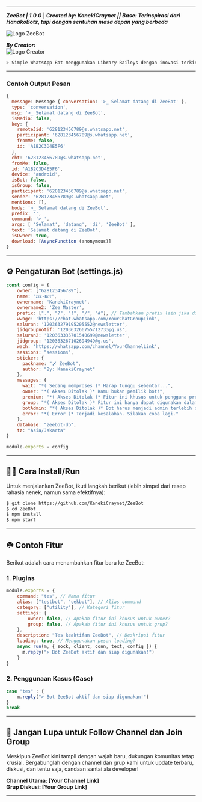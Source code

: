 

---

***ZeeBot | 1.0.0*** | ***Created by: KanekiCraynet || Base: Terinspirasi dari HanakoBotz, tapi dengan sentuhan masa depan yang berbeda***

![Logo ZeeBot](https://files.catbox.moe/movzsb.jpg)  

***By Creator:***  
![Logo Creator](https://files.catbox.moe/nogonh.png)

```bash
> Simple WhatsApp Bot menggunakan Library Baileys dengan inovasi terkini
```

---

### Contoh Output Pesan

```javascript
{
  message: Message { conversation: '>_ Selamat datang di ZeeBot' },
  type: 'conversation',
  msg: '>_ Selamat datang di ZeeBot',
  isMedia: false,
  key: {
    remoteJid: '628123456789@s.whatsapp.net',
    participant: '628123456789@s.whatsapp.net',
    fromMe: false,
    id: 'A1B2C3D4E5F6'
  },
  cht: '628123456789@s.whatsapp.net',
  fromMe: false,
  id: 'A1B2C3D4E5F6',
  device: 'android',
  isBot: false,
  isGroup: false,
  participant: '628123456789@s.whatsapp.net',
  sender: '628123456789@s.whatsapp.net',
  mentions: [],
  body: '>_ Selamat datang di ZeeBot',
  prefix: '',
  command: '>_',
  args: [ 'Selamat', 'datang', 'di', 'ZeeBot' ],
  text: 'Selamat datang di ZeeBot',
  isOwner: true,
  download: [AsyncFunction (anonymous)]
}
```

---

## ⚙️ Pengaturan Bot (**settings.js**)

```javascript
const config = {
    owner: ["628123456789"],
    name: "ᴢᴇᴇ-ʙᴏᴛ", 
    ownername: 'KanekiCraynet',
    ownername2: 'Zee Master',
    prefix: [".", "?", "!", "/", "#"], // Tambahkan prefix lain jika diperlukan
    wwagc: 'https://chat.whatsapp.com/YourChatGroupLink',
    saluran: '120363279195205552@newsletter', 
    jidgroupnotif: '120363266755712733@g.us', 
    saluran2: '120363335701540699@newsletter', 
    jidgroup: '120363267102694949@g.us', 
    wach: 'https://whatsapp.com/channel/YourChannelLink', 
    sessions: "sessions",
    sticker: {
      packname: "〆 ZeeBot",
      author: "By: KanekiCraynet"
    },
    messages: {
      wait: "*( Sedang memproses )* Harap tunggu sebentar...",
      owner: "*( Akses Ditolak )* Kamu bukan pemilik bot!",
      premium: "*( Akses Ditolak )* Fitur ini khusus untuk pengguna premium.",
      group: "*( Akses Ditolak )* Fitur ini hanya dapat digunakan dalam grup.",
      botAdmin: "*( Akses Ditolak )* Bot harus menjadi admin terlebih dahulu.",
      error: "*( Error )* Terjadi kesalahan. Silakan coba lagi."
    },
    database: "zeebot-db",
    tz: "Asia/Jakarta"
}

module.exports = config
```

---

## 👨‍💻 Cara Install/Run

Untuk menjalankan ZeeBot, ikuti langkah berikut (lebih simpel dari resep rahasia nenek, namun sama efektifnya):

```bash
$ git clone https://github.com/KanekiCraynet/ZeeBot
$ cd ZeeBot
$ npm install
$ npm start
```

---

## ☘️ Contoh Fitur

Berikut adalah cara menambahkan fitur baru ke ZeeBot:

### 1. Plugins

```javascript
module.exports = {
    command: "tes", // Nama fitur
    alias: ["testbot", "cekbot"], // Alias command
    category: ["utility"], // Kategori fitur
    settings: {
        owner: false, // Apakah fitur ini khusus untuk owner?
        group: false, // Apakah fitur ini khusus untuk grup?
    },
    description: "Tes keaktifan ZeeBot", // Deskripsi fitur
    loading: true, // Menggunakan pesan loading?
    async run(m, { sock, client, conn, text, config }) {
      m.reply("> Bot ZeeBot aktif dan siap digunakan!")
    }
}
```

### 2. Penggunaan Kasus (Case)

```javascript
case "tes" : {
    m.reply("> Bot ZeeBot aktif dan siap digunakan!")
}
break
```

---

## 📢 Jangan Lupa untuk Follow Channel dan Join Group

Meskipun ZeeBot kini tampil dengan wajah baru, dukungan komunitas tetap krusial. Bergabunglah dengan channel dan grup kami untuk update terbaru, diskusi, dan tentu saja, candaan santai ala developer!

**Channel Utama: [Your Channel Link]**  
**Grup Diskusi: [Your Group Link]**

---
